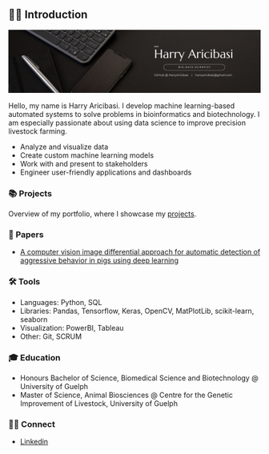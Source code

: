 ## 👋🏼 Introduction

![harryaricibasibanner](https://github.com/HarryAricibasi/HarryAricibasi/blob/4bb4ac3d631b9e2b9bd81c20e9a4dae24fa94c64/harryaricibasibannerv1)

Hello, my name is Harry Aricibasi. I develop machine learning-based automated systems to solve problems in bioinformatics and biotechnology. I am especially passionate about using data science to improve precision livestock farming.

- Analyze and visualize data
- Create custom machine learning models
- Work with and present to stakeholders
- Engineer user-friendly applications and dashboards

### 📚 Projects

Overview of my portfolio, where I showcase my [projects](https://github.com/HarryAricibasi/HarryAricibasi/blob/main/Portfolio.md).

### 📝 Papers

- [A computer vision image differential approach for automatic detection of aggressive behavior in pigs using deep learning](https://doi.org/10.1093/jas/skad347)

### 🛠️ Tools

- Languages: Python, SQL
- Libraries: Pandas, Tensorflow, Keras, OpenCV, MatPlotLib, scikit-learn, seaborn
- Visualization: PowerBI, Tableau
- Other: Git, SCRUM

### 🎓 Education

- Honours Bachelor of Science, Biomedical Science and Biotechnology @ University of Guelph
- Master of Science, Animal Biosciences @ Centre for the Genetic Improvement of Livestock, University of Guelph

### 🤝🏼 Connect

- [Linkedin](https://www.linkedin.com/in/harry-aricibasi-12a168133/)
